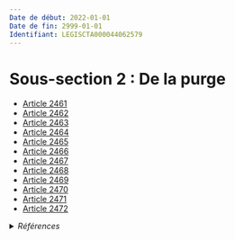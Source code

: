 ```yaml
---
Date de début: 2022-01-01
Date de fin: 2999-01-01
Identifiant: LEGISCTA000044062579
---
```


<h1>Sous-section 2 :  De la purge</h1>

- [Article 2461](article_2461.md)
- [Article 2462](article_2462.md)
- [Article 2463](article_2463.md)
- [Article 2464](article_2464.md)
- [Article 2465](article_2465.md)
- [Article 2466](article_2466.md)
- [Article 2467](article_2467.md)
- [Article 2468](article_2468.md)
- [Article 2469](article_2469.md)
- [Article 2470](article_2470.md)
- [Article 2471](article_2471.md)
- [Article 2472](article_2472.md)

<details>
  <summary><em>Références</em></summary>

  <h2>Articles faisant référence à la section</h2>
  
  <ul>
    <li>
      <a href="https://legal.tricoteuses.fr//redirection/LEGIARTI000044045526?vers=git&vers=legifrance">Ordonnance n° 2021-1192 du 15 septembre 2021 portant réforme du droit des sûretés - article 15 ENTIEREMENT_MODIF</a> CREE source
    </li>
  </ul>
</details>
